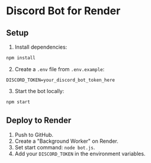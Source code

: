 # Discord Bot for Render

## Setup

1. Install dependencies:

```bash
npm install
```

2. Create a `.env` file from `.env.example`:

```
DISCORD_TOKEN=your_discord_bot_token_here
```

3. Start the bot locally:

```bash
npm start
```

## Deploy to Render

1. Push to GitHub.
2. Create a "Background Worker" on Render.
3. Set start command: `node bot.js`.
4. Add your `DISCORD_TOKEN` in the environment variables.